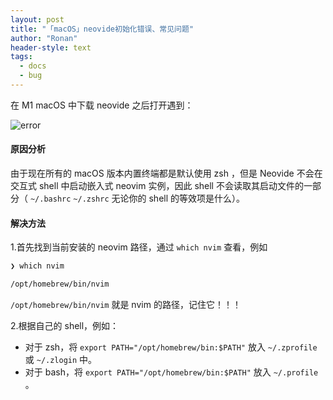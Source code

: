 ```yaml
---
layout: post
title: "「macOS」neovide初始化错误、常见问题"
author: "Ronan"
header-style: text
tags:
  - docs
  - bug
---
```


在 M1 macOS 中下载 neovide 之后打开遇到：

![error](https://img.ronan.us.kg/blog_imgs/neovide_error.png)

#### 原因分析

由于现在所有的 macOS 版本内置终端都是默认使用 zsh ，但是 Neovide 不会在交互式 shell 中启动嵌入式 neovim 实例，因此 shell 不会读取其启动文件的一部分（ `~/.bashrc` `~/.zshrc` 无论你的 shell 的等效项是什么）。

#### 解决方法

1.首先找到当前安装的 neovim 路径，通过 `which nvim` 查看，例如

```zsh
❯ which nvim

/opt/homebrew/bin/nvim
```

`/opt/homebrew/bin/nvim` 就是 nvim 的路径，记住它！！！


2.根据自己的 shell，例如：

- 对于 zsh，将 `export PATH="/opt/homebrew/bin:$PATH"`  放入 `~/.zprofile` 或 `~/.zlogin` 中。
- 对于 bash，将 `export PATH="/opt/homebrew/bin:$PATH"`  放入 `~/.profile` 。
